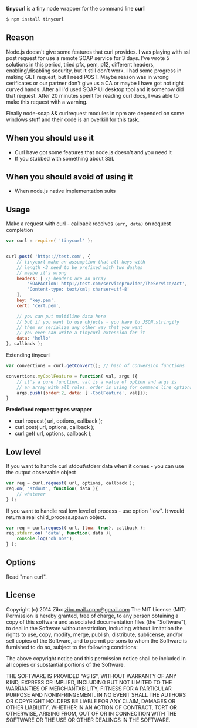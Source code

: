 **tinycurl** is a tiny node wrapper for the command line **curl**

```bash
$ npm install tinycurl
```

## Reason

Node.js doesn't give some features that curl provides.
I was playing with ssl post request for use a remote SOAP service for 3 days.
I've wrote 5 solutions in this period, tried pfx, pem, p12, different headers, enabling\disabling security, but it still don't work. I had some progress in making GET request, but I need POST.
Maybe reason was in wrong cerificates or our partner don't give us a CA or maybe I have got not right curved hands.
After all I'd used SOAP UI desktop tool and it somehow did that request.
After 20 minutes spent for reading curl docs, I was able to make this request with a warning.

Finally node-soap && curlrequest modules in npm are depended on some windows stuff and their code is an overkill for this task.

## When you should use it

- Curl have got some features that node.js doesn't and you need it
- If you stubbed with something about SSL

## When you should avoid of using it

- When node.js native implementation suits

## Usage

Make a request with curl - callback receives `(err, data)` on request
completion

```javascript
var curl = require( 'tinycurl' );


curl.post( 'https://test.com', {
    // tinycurl make an assumption that all keys with
    // length <3 need to be prefixed with two dashes
    // maybe it's wrong
    headers: [ // headers are an array
        'SOAPAction: http://test.com/serviceprovider/TheService/Act',
        'Content-type: text/xml; charser=utf-8'
    ],
    key: 'key.pem',
    cert: 'cert.pem',

    // you can put multiline data here
    // but if you want to use objects - you have to JSON.stringify
    // them or serialize any other way that you want
    // you even can write a tinycurl extension for it
    data: 'hello'
}, callback );
```

Extending tinycurl

```javascript
var convertions = curl.getConvert(); // hash of conversion functions

convertions.myCoolFeature = function( val, args ){
    // it's a pure function. val is a value of option and args is
    // an array with all rules. order is using for command line options sort
    args.push({order:2, data: ['-CoolFeature', val]});
}
```

**Predefined request types wrapper**
- curl.request( url, options, callback );
- curl.post( url, options, callback );
- curl.get( url, options, callback );

## Low level

If you want to handle curl stdout\stderr data
when it comes - you can use the output observable object

```javascript
var req = curl.request( url, options, callback );
req.on( 'stdout', function( data ){
    // whatever
} );
```

If you want to handle real low level of process - use option "low".
It would return a real child_process.spawn object.

```javascript
var req = curl.request( url, {low: true}, callback );
req.stderr.on( 'data', function( data ){
    console.log('oh no!');
} );
```

## Options

Read "man curl".

## License

Copyright (c) 2014 Zibx <zibx.mail+npm@gmail.com>
The MIT License (MIT)
Permission is hereby granted, free of charge, to any person obtaining a copy
of this software and associated documentation files (the "Software"), to deal
in the Software without restriction, including without limitation the rights
to use, copy, modify, merge, publish, distribute, sublicense, and/or sell
copies of the Software, and to permit persons to whom the Software is
furnished to do so, subject to the following conditions:

The above copyright notice and this permission notice shall be included in
all copies or substantial portions of the Software.

THE SOFTWARE IS PROVIDED "AS IS", WITHOUT WARRANTY OF ANY KIND, EXPRESS OR
IMPLIED, INCLUDING BUT NOT LIMITED TO THE WARRANTIES OF MERCHANTABILITY,
FITNESS FOR A PARTICULAR PURPOSE AND NONINFRINGEMENT. IN NO EVENT SHALL THE
AUTHORS OR COPYRIGHT HOLDERS BE LIABLE FOR ANY CLAIM, DAMAGES OR OTHER
LIABILITY, WHETHER IN AN ACTION OF CONTRACT, TORT OR OTHERWISE, ARISING FROM,
OUT OF OR IN CONNECTION WITH THE SOFTWARE OR THE USE OR OTHER DEALINGS IN
THE SOFTWARE.
